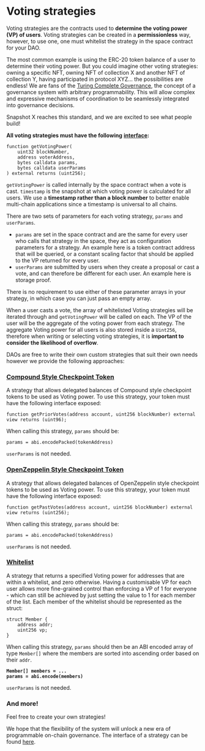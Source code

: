 # Voting strategies

Voting strategies are the contracts used to **determine the voting power (VP) of users**. Voting strategies can be created in a **permissionless** way, however, to use one, one must whitelist the strategy in the space contract for your DAO.

The most common example is using the ERC-20 token balance of a user to determine their voting power. But you could imagine other voting strategies: owning a specific NFT, owning NFT of collection X and another NFT of collection Y, having participated in protocol XYZ... the possibilities are endless! We are fans of the [Turing Complete Governance](https://baby.mirror.xyz/O7a922A-9zT4C4UwssRExkftdHywJ-13sR2rxQ-t__k), the concept of a governance system with arbitrary programmability. This will allow complex and expressive mechanisms of coordination to be seamlessly integrated into governance decisions.&#x20;

Snapshot X reaches this standard, and we are excited to see what people build!

**All voting strategies must have the following** [**interface**](https://github.com/snapshot-labs/sx-evm/blob/main/src/interfaces/IVotingStrategy.sol)**:**&#x20;

```solidity
function getVotingPower(
    uint32 blockNumber,
    address voterAddress,
    bytes calldata params,
    bytes calldata userParams
) external returns (uint256);
```

`getVotingPower` is called internally by the space contract when a vote is cast. `timestamp` is the snapshot at which voting power is calculated for all users. We use a **timestamp rather than a block number** to better enable multi-chain applications since a timestamp is universal to all chains.

There are two sets of parameters for each voting strategy, `params` and `userParams`.

* `params` are set in the space contract and are the same for every user who calls that strategy in the space, they act as configuration parameters for a strategy. An example here is a token contract address that will be queried, or a constant scaling factor that should be applied to the VP returned for every user.
* `userParams` are submitted by users when they create a proposal or cast a vote, and can therefore be different for each user. An example here is storage proof.

There is no requirement to use either of these parameter arrays in your strategy, in which case you can just pass an empty array.

When a user casts a vote, the array of whitelisted Voting strategies will be iterated through and `getVotingPower` will be called on each. The VP of the user will be the aggregate of the voting power from each strategy. The aggregate Voting power for all users is also stored inside a `Uint256`, therefore when writing or selecting voting strategies, it is **important to consider the likelihood of overflow**.

DAOs are free to write their own custom strategies that suit their own needs however we provide the following approaches:

### [Compound Style Checkpoint Token](https://github.com/snapshot-labs/sx-evm/blob/main/src/voting-strategies/CompVotingStrategy.sol)

A strategy that allows delegated balances of Compound style checkpoint tokens to be used as Voting power. To use this strategy, your token must have the following interface exposed:&#x20;

```solidity
function getPriorVotes(address account, uint256 blockNumber) external view returns (uint96);
```

When calling this strategy, `params` should be:

```solidity
params = abi.encodePacked(tokenAddress)
```

`userParams` is not needed. &#x20;

### [OpenZeppelin Style Checkpoint Token](https://github.com/snapshot-labs/sx-evm/blob/main/src/voting-strategies/OZVotesVotingStrategy.sol)

A strategy that allows delegated balances of OpenZeppelin style checkpoint tokens to be used as Voting power. To use this strategy, your token must have the following interface exposed:&#x20;

```solidity
function getPastVotes(address account, uint256 blockNumber) external view returns (uint256);
```

When calling this strategy, `params` should be:

```solidity
params = abi.encodePacked(tokenAddress)
```

`userParams` is not needed.  &#x20;

### [Whitelist](https://github.com/snapshot-labs/sx-evm/blob/main/src/voting-strategies/WhitelistVotingStrategy.sol)

A strategy that returns a specified Voting power for addresses that are within a whitelist, and zero otherwise. Having a customisable VP for each user allows more fine-grained control than enforcing a VP of 1 for everyone - which can still be achieved by just setting the value to 1 for each member of the list.  Each member of the whitelist should be represented as the struct:

```solidity
struct Member {
    address addr;
    uint256 vp;
}
```

When calling this strategy, `params` should then be an ABI encoded array of type `Member[]` where the members are sorted into ascending order based on their `addr`.

<pre class="language-solidity"><code class="lang-solidity"><strong>Member[] members = ...
</strong><strong>params = abi.encode(members)
</strong></code></pre>

`userParams` is not needed.  &#x20;

### And more!

Feel free to create your own strategies!&#x20;

We hope that the flexibility of the system will unlock a new era of programmable on-chain governance. The interface of a strategy can be found [here](https://github.com/snapshot-labs/sx-evm/blob/main/src/interfaces/IVotingStrategy.sol).

